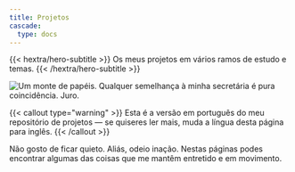 ```yaml
---
title: Projetos
cascade:
  type: docs
---
```


{{< hextra/hero-subtitle >}}
  Os meus projetos em vários ramos de estudo e temas.
{{< /hextra/hero-subtitle >}}

![](https://upload.wikimedia.org/wikipedia/commons/7/7d/FileStack.jpg "Um monte de papéis. Qualquer semelhança à minha secretária é pura coincidência. Juro.")

{{< callout type="warning" >}}
  Esta é a versão em português do meu repositório de projetos — se quiseres ler mais, muda a língua desta página para inglês.
{{< /callout >}}

Não gosto de ficar quieto. Aliás, odeio inação. Nestas páginas podes encontrar algumas das coisas que me mantêm entretido e em movimento.